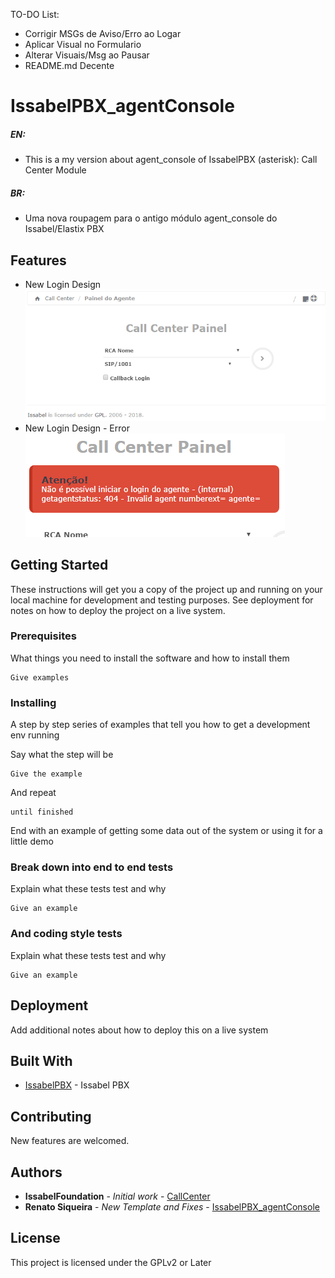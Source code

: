 
TO-DO List:
- Corrigir MSGs de Aviso/Erro ao Logar
- Aplicar Visual no Formulario
- Alterar Visuais/Msg ao Pausar
- README.md Decente


# IssabelPBX_agentConsole

##### EN:
- This is a my version about agent_console of IssabelPBX (asterisk): Call Center Module
##### BR: 
- Uma nova roupagem para o antigo módulo agent_console do Issabel/Elastix PBX

## Features
- New Login Design
![New Login Design](https://github.com/RenatoSiqueira/IssabelPBX_agentConsole/blob/master/assets/newLogin.png)
- New Login Design - Error
![New Login Design Error](https://github.com/RenatoSiqueira/IssabelPBX_agentConsole/blob/master/assets/newLoginErr.png)

## Getting Started

These instructions will get you a copy of the project up and running on your local machine for development and testing purposes. See deployment for notes on how to deploy the project on a live system.

### Prerequisites

What things you need to install the software and how to install them

```
Give examples
```

### Installing

A step by step series of examples that tell you how to get a development env running

Say what the step will be

```
Give the example
```

And repeat

```
until finished
```

End with an example of getting some data out of the system or using it for a little demo


### Break down into end to end tests

Explain what these tests test and why

```
Give an example
```

### And coding style tests

Explain what these tests test and why

```
Give an example
```

## Deployment

Add additional notes about how to deploy this on a live system

## Built With

* [IssabelPBX](https://www.issabel.org/) - Issabel PBX

## Contributing

New features are welcomed.

## Authors

* **IssabelFoundation** - *Initial work* - [CallCenter](https://github.com/IssabelFoundation/callcenter)
* **Renato Siqueira** - *New Template and Fixes* - [IssabelPBX_agentConsole](https://github.com/RenatoSiqueira/IssabelPBX_agentConsole)


## License

This project is licensed under the GPLv2 or Later
